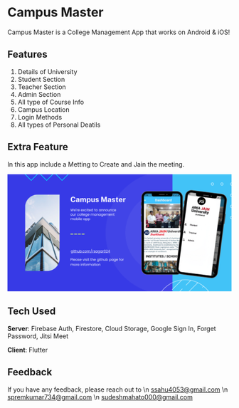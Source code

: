 # Campus Master

Campus Master is a College Management App that works on Android & iOS!

## Features

1. Details of University
2. Student Section
3. Teacher Section
4. Admin Section
5. All type of Course Info
6. Campus Location
7. Login Methods
8. All types of Personal Deatils


## Extra Feature

In this app include a Metting to Create and Jain the meeting.

<p align="center">
	<img width="600" src="https://github.com/rsagar024/Campus_Master/blob/master/screenshot.png" alt="Campus Master Image">
</p>

## Tech Used
**Server**: Firebase Auth, Firestore, Cloud Storage, Google Sign In, Forget Password, Jitsi Meet

**Client**: Flutter

## Feedback

If you have any feedback, please reach out to 
        \n ssahu4053@gmail.com
        \n spremkumar734@gmail.com
        \n sudeshmahato000@gmail.com